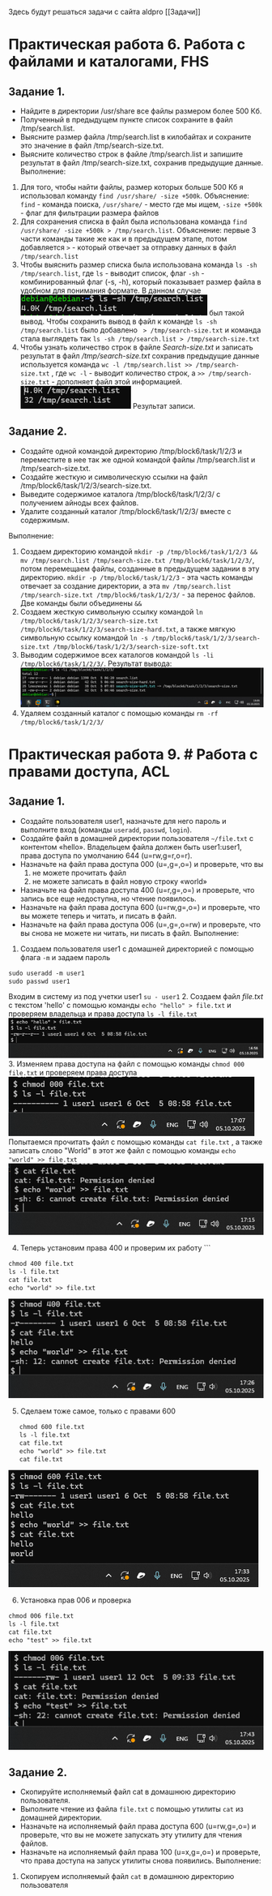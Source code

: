 Здесь будут решаться задачи с сайта aldpro [[Задачи]]

# Практическая работа 6. Работа с файлами и каталогами, FHS
## Задание 1. 
- Найдите в директории /usr/share все файлы размером более 500 Кб.
- Полученный в предыдущем пункте список сохраните в файл /tmp/search.list.
- Выясните размер файла /tmp/search.list в килобайтах и сохраните это значение в файл /tmp/search-size.txt.
- Выясните количество строк в файле /tmp/search.list и запишите результат в файл /tmp/search-size.txt, сохранив предыдущие данные.
Выполнение:
1. Для того, чтобы найти файлы, размер которых больше 500 Кб я использовал команду `find /usr/share/ -size +500k`. Объяснение: `find` - команда поиска, `/usr/share/` -  место где мы ищем, `-size +500k` - флаг для фильтрации размера файлов
2. Для сохранения списка в файл была использована команда `find /usr/share/ -size +500k > /tmp/search.list`. Объяснение: первые 3 части команды такие же как и в предыдущем этапе, потом добавляется `>` - который отвечает за отправку данных в файл `/tmp/search.list`
3. Чтобы выяснить размер списка была использована команда `ls -sh /tmp/search.list`, где `ls` - выводит список, флаг `-sh` - комбинированный флаг (-s, -h), который показывает размер файла в удобном для понимания формате. В данном случае ![Image](https://github.com/sender2033/testwork-protech-Vafin/blob/main/%D0%9C%D0%BE%D0%B4%D1%83%D0%BB%D1%8C%201.%20%D0%9E%D0%A1/%D0%98%D0%B7%D0%BE%D0%B1%D1%80%D0%B0%D0%B6%D0%B5%D0%BD%D0%B8%D1%8F/Pasted%20image%2020251005143127.png?raw=true) был такой вывод. Чтобы сохранить вывод в файл к команде `ls -sh /tmp/search.list` было добавлено ` > /tmp/search-size.txt` и команда стала выглядеть так `ls -sh /tmp/search.list > /tmp/search-size.txt`
4. Чтобы узнать количество строк в файле *Search-size.txt* и записать результат в файл */tmp/search-size.txt* сохранив предыдущие данные используется команда `wc -l /tmp/search.list >> /tmp/search-size.txt` , где  `wc -l` - выводит количество строк, а `>> /tmp/search-size.txt` - дополняет файл этой информацией. ![Image](https://github.com/sender2033/testwork-protech-Vafin/blob/main/%D0%9C%D0%BE%D0%B4%D1%83%D0%BB%D1%8C%201.%20%D0%9E%D0%A1/%D0%98%D0%B7%D0%BE%D0%B1%D1%80%D0%B0%D0%B6%D0%B5%D0%BD%D0%B8%D1%8F/Pasted%20image%2020251005145112.png?raw=true) Результат записи.

## Задание 2. 
- Создайте одной командой директорию /tmp/block6/task/1/2/3 и переместите в нее так же одной командой файлы /tmp/search.list и /tmp/search-size.txt.
- Создайте жесткую и символическую ссылки на файл /tmp/block6/task/1/2/3/search-size.txt.
- Выведите содержимое каталога /tmp/block6/task/1/2/3/ с получением айноды всех файлов.
- Удалите созданный каталог /tmp/block6/task/1/2/3/ вместе с содержимым.

Выполнение:
1. Создаем директорию командой `mkdir -p /tmp/block6/task/1/2/3 && mv /tmp/search.list /tmp/search-size.txt /tmp/block6/task/1/2/3/`, потом перемещаем файлы, созданные в предыдущем задании в эту директорию.   `mkdir -p /tmp/block6/task/1/2/3` - эта часть команды отвечает за создание директории, а эта `mv /tmp/search.list /tmp/search-size.txt /tmp/block6/task/1/2/3/` - за перенос файлов. Две команды были объединены `&&`
2. Создаем жесткую символьную ссылку командой `ln /tmp/block6/task/1/2/3/search-size.txt /tmp/block6/task/1/2/3/search-size-hard.txt`, а также мягкую символьную ссылку командой `ln -s /tmp/block6/task/1/2/3/search-size.txt /tmp/block6/task/1/2/3/search-size-soft.txt`
3. Выводим содержимое всех каталогов командой `ls -li /tmp/block6/task/1/2/3/`.  Результат вывода: ![Image](https://github.com/sender2033/testwork-protech-Vafin/blob/main/%D0%9C%D0%BE%D0%B4%D1%83%D0%BB%D1%8C%201.%20%D0%9E%D0%A1/%D0%98%D0%B7%D0%BE%D0%B1%D1%80%D0%B0%D0%B6%D0%B5%D0%BD%D0%B8%D1%8F/Pasted%20image%2020251005150533.png?raw=true)
4. Удаляем созданный каталог с помощью команды `rm -rf /tmp/block6/task/1/2/3/` 





# Практическая работа 9. # Работа с правами доступа, ACL
## Задание 1.
- Создайте пользователя user1, назначьте для него пароль и выполните вход (команды `useradd`, `passwd`, `login`).
- Создайте файл в домашней директории пользователя `~/file.txt` с контентом «hello». Владельцем файла должен быть user1:user1, права доступа по умолчанию 644 (u=rw,g=r,o=r).
- Назначьте на файл права доступа 000 (u=,g=,o=) и проверьте, что вы
    1. не можете прочитать файл
    2. не можете записать в файл новую строку «world»
- Назначьте на файл права доступа 400 (u=r,g=,o=) и проверьте, что запись все еще недоступна, но чтение появилось.
-  Назначьте на файл права доступа 600 (u=rw,g=,o=) и проверьте, что вы можете теперь и читать, и писать в файл.
-  Назначьте на файл права доступа 006 (u=,g=,o=rw) и проверьте, что вы снова не можете ни читать, ни писать в файл.
Выполнение:

1. Создаем пользователя user1 с домашней директорией с помощью флага `-m` и задаем пароль  
```
sudo useradd -m user1
sudo passwd user1
```
Входим в систему из под учетки user1 `su - user1`
2. Создаем файл *file.txt* с текстом 'hello' с помощью команды `echo "hello" > file.txt` и проверяем владельца и права доступа `ls -l file.txt` ![Image](https://github.com/sender2033/testwork-protech-Vafin/blob/main/%D0%9C%D0%BE%D0%B4%D1%83%D0%BB%D1%8C%201.%20%D0%9E%D0%A1/%D0%98%D0%B7%D0%BE%D0%B1%D1%80%D0%B0%D0%B6%D0%B5%D0%BD%D0%B8%D1%8F/Pasted%20image%2020251005165910.png?raw=true)
3. Изменяем права доступа на файл с помощью команды `chmod 000 file.txt` и проверяем права доступа ![Image](https://github.com/sender2033/testwork-protech-Vafin/blob/main/%D0%9C%D0%BE%D0%B4%D1%83%D0%BB%D1%8C%201.%20%D0%9E%D0%A1/%D0%98%D0%B7%D0%BE%D0%B1%D1%80%D0%B0%D0%B6%D0%B5%D0%BD%D0%B8%D1%8F/Pasted%20image%2020251005171047.png?raw=true)
   Попытаемся прочитать файл с помощью команды `cat file.txt` , а также записать слово "World" в этот же файл с помощью команды `echo "world" >> file.txt`
    ![Image](https://github.com/sender2033/testwork-protech-Vafin/blob/main/%D0%9C%D0%BE%D0%B4%D1%83%D0%BB%D1%8C%201.%20%D0%9E%D0%A1/%D0%98%D0%B7%D0%BE%D0%B1%D1%80%D0%B0%D0%B6%D0%B5%D0%BD%D0%B8%D1%8F/Pasted%20image%2020251005171539.png?raw=true)

4. Теперь установим права 400 и проверим их работу ```
```
chmod 400 file.txt
ls -l file.txt
cat file.txt
echo "world" >> file.txt
```
 ![Image](https://github.com/sender2033/testwork-protech-Vafin/blob/main/%D0%9C%D0%BE%D0%B4%D1%83%D0%BB%D1%8C%201.%20%D0%9E%D0%A1/%D0%98%D0%B7%D0%BE%D0%B1%D1%80%D0%B0%D0%B6%D0%B5%D0%BD%D0%B8%D1%8F/Pasted%20image%2020251005172707.png?raw=true)
 
 5. Сделаем тоже самое, только с правами 600
```
   chmod 600 file.txt
   ls -l file.txt
   cat file.txt
   echo "world" >> file.txt
   cat file.txt
   ```
  ![Image](https://github.com/sender2033/testwork-protech-Vafin/blob/main/%D0%9C%D0%BE%D0%B4%D1%83%D0%BB%D1%8C%201.%20%D0%9E%D0%A1/%D0%98%D0%B7%D0%BE%D0%B1%D1%80%D0%B0%D0%B6%D0%B5%D0%BD%D0%B8%D1%8F/Pasted%20image%2020251005173353.png?raw=true)
  
  6. Установка прав 006 и проверка 
```
chmod 006 file.txt
ls -l file.txt
cat file.txt
echo "test" >> file.txt
```
![Image](https://github.com/sender2033/testwork-protech-Vafin/blob/main/%D0%9C%D0%BE%D0%B4%D1%83%D0%BB%D1%8C%201.%20%D0%9E%D0%A1/%D0%98%D0%B7%D0%BE%D0%B1%D1%80%D0%B0%D0%B6%D0%B5%D0%BD%D0%B8%D1%8F/Pasted%20image%2020251005174351.png?raw=true)

## Задание 2.
- Скопируйте исполняемый файл cat в домашнюю директорию пользователя.
- Выполните чтение из файла `file.txt` с помощью утилиты `cat` из домашней директории.
- Назначьте на исполняемый файл права доступа 600 (u=rw,g=,o=) и проверьте, что вы не можете запускать эту утилиту для чтения файлов.
-  Назначьте на исполняемый файл права 100 (u=x,g=,o=) и проверьте, что права доступа на запуск утилиты снова появились.
Выполнение:
1. Скопируем исполняемый файл `cat` в домашнюю директорию пользователя
   